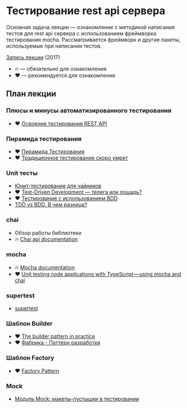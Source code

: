 # Тестирование rest api сервера

Основная задача лекции — ознакомление с методикой написания тестов для rest api сервера с использованием  фреймворка тестирования mocha. Рассматривается фреймворк и другие пакеты, используемые при написании тестов.

[Запись лекции](https://vimeo.com/227231424/a1c4445159) (2017)

* 🔥 — обязательно для ознакомления
* ❤️ — рекомендуется для ознакомления

## План лекции

### Плюсы и минусы автоматизированного тестирования

* ❤️ [Освоение тестирования REST API](http://www.software-testing.ru/library/testing/general-testing/2518-rest-api-testing)

### Пирамида тестирования

* ❤️ [Пирамида Тестирования](https://medium.com/@arturbasak/the-testing-pyramid-2fec1c1fef91)
* ❤️ [Традиционное тестирование скоро умрет](https://habrahabr.ru/post/266309/)

### Unit тесты

* [Юнит-тестирование для чайников](https://habrahabr.ru/post/169381/)
* ❤️ [Test-Driven Development — телега или лошадь?](https://habrahabr.ru/post/206828/)
* ❤️ [Тестирование с использованием BDD](https://habrahabr.ru/post/139674/)
* [TDD vs BDD. В чем разница?](https://dou.ua/forums/topic/8897/)

### chai

* Обзор работы библиотеки
* 🔥 [Chai api documentation](http://chaijs.com/api/)

### mocha

* 🔥 [Mocha documentation](https://mochajs.org/)
* ❤️ [Unit testing node applications with TypeScript — using mocha and chai](https://journal.artfuldev.com/unit-testing-node-applications-with-typescript-using-mocha-and-chai-384ef05f32b2)

### supertest

* [supertest](https://github.com/visionmedia/supertest)

### Шаблон Builder

* ❤️ [The builder pattern in practice](https://jlordiales.me/2012/12/13/the-builder-pattern-in-practice/)
* ❤️ [Фабрика - Паттерн разработки](http://www.technerium.ru/izuchenie-java-na-praktike/fabrika-pattern-razrabotki)

### Шаблон Factory

* ❤️ [Factory Pattern](http://www.oodesign.com/factory-pattern.html)

### Mock

* [Модуль Mock: макеты-пустышки в тестировании](https://habrahabr.ru/post/141209/)
